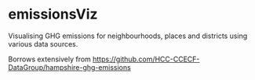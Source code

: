 # emissionsViz

Visualising GHG emissions for neighbourhoods, places and districts using various data sources.

Borrows extensively from https://github.com/HCC-CCECF-DataGroup/hampshire-ghg-emissions
